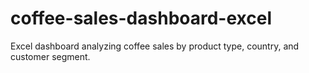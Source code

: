 # coffee-sales-dashboard-excel
Excel dashboard analyzing coffee sales by product type, country, and customer segment.
